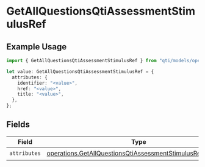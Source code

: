 # GetAllQuestionsQtiAssessmentStimulusRef

## Example Usage

```typescript
import { GetAllQuestionsQtiAssessmentStimulusRef } from "qti/models/operations";

let value: GetAllQuestionsQtiAssessmentStimulusRef = {
  attributes: {
    identifier: "<value>",
    href: "<value>",
    title: "<value>",
  },
};
```

## Fields

| Field                                                                                                                                        | Type                                                                                                                                         | Required                                                                                                                                     | Description                                                                                                                                  |
| -------------------------------------------------------------------------------------------------------------------------------------------- | -------------------------------------------------------------------------------------------------------------------------------------------- | -------------------------------------------------------------------------------------------------------------------------------------------- | -------------------------------------------------------------------------------------------------------------------------------------------- |
| `attributes`                                                                                                                                 | [operations.GetAllQuestionsQtiAssessmentStimulusRefAttributes](../../models/operations/getallquestionsqtiassessmentstimulusrefattributes.md) | :heavy_check_mark:                                                                                                                           | N/A                                                                                                                                          |